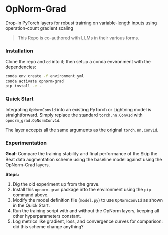 # OpNorm-Grad
Drop-in PyTorch layers for robust training on variable-length inputs using operation-count gradient scaling

> This Repo is co-authored with LLMs in their various forms.

### Installation

Clone the repo and `cd` into it; then setup a conda environment with the dependencies:
```bash
conda env create -f environment.yml
conda activate opnorm-grad
pip install -e .
```

### Quick Start
Integrating `OpNormConv1d` into an existing PyTorch or Lightning model is straightforward. Simply replace the standard `torch.nn.Conv1d` with `opnorm_grad.OpNormConv1d`.

The layer accepts all the same arguments as the original `torch.nn.Conv1d`.

### Experimentation

**Goal:** Compare the training stability and final performance of the Skip the Beat data augmentation scheme using the baseline model against using the OpNorm-Grad layers.

**Steps:**
1.  Dig the old experiment up from the grave.
2.  Install this `opnorm-grad` package into the environment using the `pip` command above.
3.  Modify the model definition file (`model.py`) to use `OpNormConv1d` as shown in the Quick Start.
4.  Run the training script with and without the OpNorm layers, keeping all other hyperparameters constant.
5.  Log metrics like gradient, loss, and convergence curves for comparison: did this scheme change anything?
